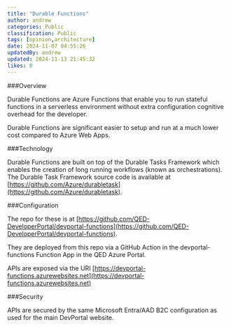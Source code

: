 ```yaml
---
title: "Durable Functions"
author: andrew
categories: Public
classification: Public
tags: [opinion,architecture]
date: 2024-11-07 04:55:26 
updatedBy: andrew
updated: 2024-11-13 21:45:32 
likes: 0
---
```


###Overview

Durable Functions are Azure Functions that enable you to run stateful functions in a serverless environment without extra configuration cognitive overhead for the developer.

Durable Functions are significant easier to setup and run at a much lower cost compared to Azure Web Apps.
 
###Technology

Durable Functions are built on top of the Durable Tasks Framework which enables the creation of long running workflows (known as orchestrations). The Durable Task Framework source code is available at [https://github.com/Azure/durabletask](https://github.com/Azure/durabletask).
 
###Configuration

The repo for these is at [https://github.com/QED-DeveloperPortal/devportal-functions](https://github.com/QED-DeveloperPortal/devportal-functions).

They are deployed from this repo via a GitHub Action in the devportal-functions Function App in the QED Azure Portal.

APIs are exposed via the URI [https://devportal-functions.azurewebsites.net](https://devportal-functions.azurewebsites.net)
 
###Security

APIs are secured by the same Microsoft Entra/AAD B2C configuration as used for the main DevPortal website.


~~~~